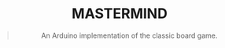 <div align="center">
	<h1>MASTERMIND</h1>
	<blockquote>
		<p>An Arduino implementation of the classic board game.</p>
	</blockquote>
</div>
